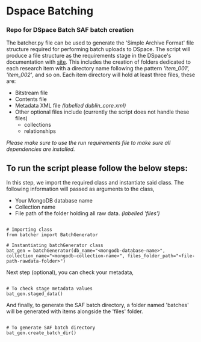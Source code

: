 # Dspace Batching
### Repo for DSpace Batch SAF batch creation

The batcher.py file can be used to generate the 'Simple Archive Format' file structure required for performing batch uploads to DSpace. The script will produce a file structure as the requirements stage in the DSpace's documentation with [site][1]. This includes the creation of folders dedicated to each research item with a directory name following the pattern *'item_001', 'item_002'*, and so on. Each item directory will hold at least three files, these are:  
- Bitstream file
- Contents file
- Metadata XML file *(labelled dublin_core.xml)*
- Other optional files include (currently the script does not handle these files)
  -    collections
  -    relationships

*Please make sure to use the run requirements file to make sure all dependencies are installed.* 

## To run the script please follow the below steps:  
In this step, we import the required class and instantiate said class. The following information will passed as arguments to the class,
- Your MongoDB database name
- Collection name
- File path of the folder holding all raw data. *(labelled 'files')*
~~~~

# Importing class
from batcher import BatchGenerator

# Instantiating batchGenerator class
bat_gen = batchGenerator(db_name="<mongodb-database-name>", collection_name="<mongodb-collection-name>", files_folder_path="<file-path-rawdata-folder>")

~~~~

Next step (optional), you can check your metadata,  
~~~~

# To check stage metadata values
bat_gen.staged_data()

~~~~

And finally, to generate the SAF batch directory, a folder named 'batches' will be generated with items alongside the 'files' folder.
~~~~

# To generate SAF batch directory
bat_gen.create_batch_dir()

~~~~

[1]: https://wiki.lyrasis.org/pages/viewpage.action?pageId=104566653

